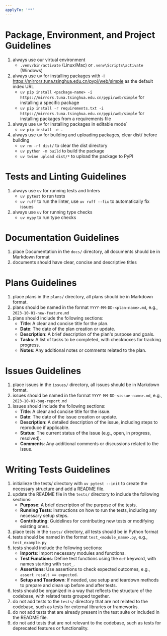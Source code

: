 ```yaml
---
applyTo: '**'
---
```


# Package, Environment, and Project Guidelines

1. always use our virtual environment 
   - `.venv/bin/activate` (Linux/Mac) or `.venv\Scripts\activate` (Windows) 
2. always use uv for installing packages with -i https://mirrors.tuna.tsinghua.edu.cn/pypi/web/simple as the default index URL
   - `uv pip install <package-name> -i https://mirrors.tuna.tsinghua.edu.cn/pypi/web/simple` for installing a specific package
   - `uv pip install -r requirements.txt -i https://mirrors.tuna.tsinghua.edu.cn/pypi/web/simple` for installing packages from a requirements file
3. always use uv for installing packages in editable mode`
   - `uv pip install -e .`
4. always use uv for building and uploading packages, clear dist/ before building
   - `uv rm -rf dist/` to clear the dist directory
   - `uv python -m build` to build the package
   - `uv twine upload dist/*` to upload the package to PyPI


# Tests and Linting Guidelines
1. always use `uv` for running tests and linters
   - `uv pytest` to run tests
   - `uv ruff` to run the linter, use `uv ruff --fix` to automatically fix issues
2. always use `uv` for running type checks
   - `uv mypy` to run type checks

# Documentation Guidelines
1. place Documentation in the `docs/` directory, all documents should be in Markdown format
2. documents should have clear, concise and descriptive titles

# Plans Guidelines
1. place plans in the `plans/` directory, all plans should be in Markdown format.
2. plans should be named in the format `YYYY-MM-DD-<plan-name>.md`, e.g., `2023-10-01-new-feature.md`
3. plans should include the following sections:
   - **Title**: A clear and concise title for the plan.
   - **Date**: The date of the plan creation or update.
   - **Description**: A brief description of the plan's purpose and goals.
   - **Tasks**: A list of tasks to be completed, with checkboxes for tracking progress.
   - **Notes**: Any additional notes or comments related to the plan.

# Issues Guidelines
1. place issues in the `issues/` directory, all issues should be in Markdown format. 
2. issues should be named in the format `YYYY-MM-DD-<issue-name>.md`, e.g., `2023-10-01-bug-report.md`
3. issues should include the following sections:
   - **Title**: A clear and concise title for the issue.
   - **Date**: The date of the issue creation or update.
   - **Description**: A detailed description of the issue, including steps to reproduce if applicable.
   - **Status**: The current status of the issue (e.g., open, in progress, resolved).
   - **Comments**: Any additional comments or discussions related to the issue.   


# Writing Tests Guidelines
1. initialieze the tests/ directory with `uv pytest --init` to create the necessary structure and add a README file.
2. update the README file in the `tests/` directory to include the following sections:
   - **Purpose**: A brief description of the purpose of the tests.
   - **Running Tests**: Instructions on how to run the tests, including any necessary setup steps.
   - **Contributing**: Guidelines for contributing new tests or modifying existing ones.
3. place tests in the `tests/` directory, all tests should be in Python format
4. tests should be named in the format `test_<module_name>.py`, e.g., `test_example.py`
5. tests should include the following sections:
   - **Imports**: Import necessary modules and functions.
   - **Test Functions**: Define test functions using the `def` keyword, with names starting with `test_`.
   - **Assertions**: Use assertions to check expected outcomes, e.g., `assert result == expected`.
   - **Setup and Teardown**: If needed, use setup and teardown methods to prepare and clean up before and after tests.
6. tests should be organized in a way that reflects the structure of the codebase, with related tests grouped together.
7. do not add tests to the `tests/` directory that are not related to the codebase, such as tests for external libraries or frameworks.
8. do not add tests that are already present in the test suite or included in the README file.
9. do not add tests that are not relevant to the codebase, such as tests for deprecated features or functionality.